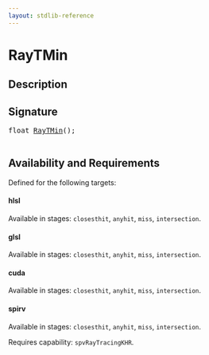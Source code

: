 ```yaml
---
layout: stdlib-reference
---
```


# RayTMin

## Description





## Signature 

<pre>
<span class="code_keyword">float</span> <a href="/stdlib-reference/global-decls/raytmin-034">RayTMin</a>();

</pre>

## Availability and Requirements

Defined for the following targets:

#### hlsl
Available in stages: `closesthit`, `anyhit`, `miss`, `intersection`.

#### glsl
Available in stages: `closesthit`, `anyhit`, `miss`, `intersection`.

#### cuda
Available in stages: `closesthit`, `anyhit`, `miss`, `intersection`.

#### spirv
Available in stages: `closesthit`, `anyhit`, `miss`, `intersection`.

Requires capability: `spvRayTracingKHR`.


